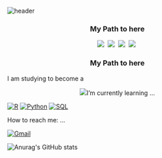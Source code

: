 <!--
**rayhwang3130/rayhwang3130** is a ✨ _special_ ✨ repository because its `README.md` (this file) appears on your GitHub profile.

Here are some ideas to get you started:

- 🔭 I am currently working on ...
- 🌱 I’m currently learning ...
- 👯 I’m looking to collaborate on ...
- 🤔 I’m looking for help with ...
- 💬 Ask me about ...
- 📫 How to reach me: ...
- 😄 Pronouns: ...
- ⚡ Fun fact: ...
-->
![header](https://capsule-render.vercel.app/api?type=waving&color=gradient&height=300&section=header&text=Ray_Hwang's%20Code%20Archive&fontSize=60)

<h3 align="center">My Path to here</h3>
<p align="center">
  <img src="https://img.shields.io/badge/UWCSEA-87CEEB?style=flat-square&logo=Accenture&logoColor=black"/></a>&nbsp
  <img src="https://img.shields.io/badge/Wonchon_Middle_School-8B4513?style=flat-square&logo=Accenture&logoColor=white"/></a>&nbsp
  <img src="https://img.shields.io/badge/31C_DFLHS-4169E1?style=flat-square&logo=Accenture&logoColor=white"/></a>&nbsp
  <img src="https://img.shields.io/badge/Korea_University-FF0000?style=flat-square&logo=Accenture&logoColor=white"/></a>&nbsp

<h3 align="center">My Path to here</h3> I am studying to become a</h3>
<p align="center">
  <img src="https://img.shields.io/badge/Data_Analyst_or_Data_Scientist-FA8072?style=flat-square&logo=data.ai&logoColor=black"/></a?&nbsp

I’m currently learning ...

[![R](https://img.shields.io/badge/R_Studio-ADD8E6?style=flat-square&logo=R&logoColor=blue)](github.com/rayhwang3130)         [![Python](https://img.shields.io/badge/Python-E0FFFF?style=flat-square&logo=Python&logoColor=red)](github.com/rayhwang3130)          [![SQL](https://img.shields.io/badge/SQL-E6E6FA?style=flat-square&logo=mySQL&logoColor=orange)](github.com/rayhwang3130)

How to reach me: ...

[![Gmail](https://img.shields.io/badge/rayhwang3130@gmail.com-F5FFFA?style=flat-square&logo=Mail.Ru&logoColor=black)](github.com/rayhwang3130)

![Anurag's GitHub stats](https://github-readme-stats.vercel.app/api?username=rayhwang3130&show_icons=true&theme=radical)
